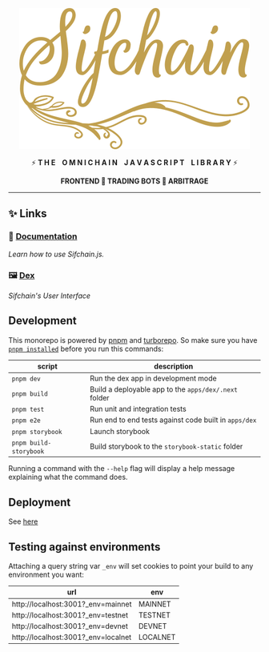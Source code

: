 <p align="center">
    <a href="https://dex.sifchain.finance" target="_blank" rel="noopener noreferrer">
        <img src="https://raw.githubusercontent.com/Sifchain/.github/main/assets/Sifchain%20Logo.svg"/>
    </a>
</p>
<p align="center">
⚡️ <b>T H E &nbsp;&nbsp; O M N I C H A I N &nbsp;&nbsp; J A V A S C R I P T &nbsp;&nbsp;  L I B R A R Y</b> ⚡️
</p>
<p align="center">
  <b>FRONTEND 🤝 TRADING BOTS 🤝 ARBITRAGE</b>
</p>
<hr>

## ✨ Links

### 📖 [Documentation](/apps/docs/)

_Learn how to use Sifchain.js._

### 🖼 [Dex](/apps/dex/)

_Sifchain's User Interface_

## Development

This monorepo is powered by [pnpm](https://pnpm.io/) and [turborepo](https://turborepo.org/docs). So make sure you have [`pnpm installed`](https://pnpm.io/installation) before you run this commands:

| script                 | description                                           |
| ---------------------- | ----------------------------------------------------- |
| `pnpm dev`             | Run the dex app in development mode                   |
| `pnpm build`           | Build a deployable app to the `apps/dex/.next` folder |
| `pnpm test`            | Run unit and integration tests                        |
| `pnpm e2e`             | Run end to end tests against code built in `apps/dex` |
| `pnpm storybook`       | Launch storybook                                      |
| `pnpm build-storybook` | Build storybook to the `storybook-static` folder      |

Running a command with the `--help` flag will display a help message explaining what the command does.

## Deployment

See [here](/apps/dex/README.md)

## Testing against environments

Attaching a query string var `_env` will set cookies to point your build to any environment you want:

| url                                  | env      |
| ------------------------------------ | -------- |
| http://localhost:3001?\_env=mainnet  | MAINNET  |
| http://localhost:3001?\_env=testnet  | TESTNET  |
| http://localhost:3001?\_env=devnet   | DEVNET   |
| http://localhost:3001?\_env=localnet | LOCALNET |
